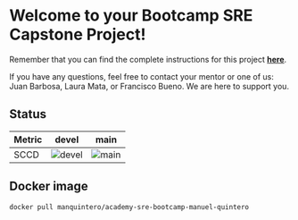 # Welcome to your Bootcamp SRE Capstone Project!

Remember that you can find the complete instructions for this project **[here](https://classroom.google.com/w/MzgwNTc4MDgwMjAw/t/all)**.

If you have any questions, feel free to contact your mentor or one of us: Juan Barbosa, Laura Mata, or Francisco Bueno. We are here to support you.

## Status 
| Metric | devel                                                                                                                       | main                                                                                                          |
|--------|-----------------------------------------------------------------------------------------------------------------------------|---------------------------------------------------------------------------------------------------------------|
| SCCD   | ![ devel](https://github.com/manquintero/sre-bootcamp-capstone-project/actions/workflows/ci.yml/badge.svg?branch=devel) | ![ main](https://github.com/manquintero/sre-bootcamp-capstone-project/actions/workflows/ci.yml/badge.svg) |


## Docker image
````sh
docker pull manquintero/academy-sre-bootcamp-manuel-quintero